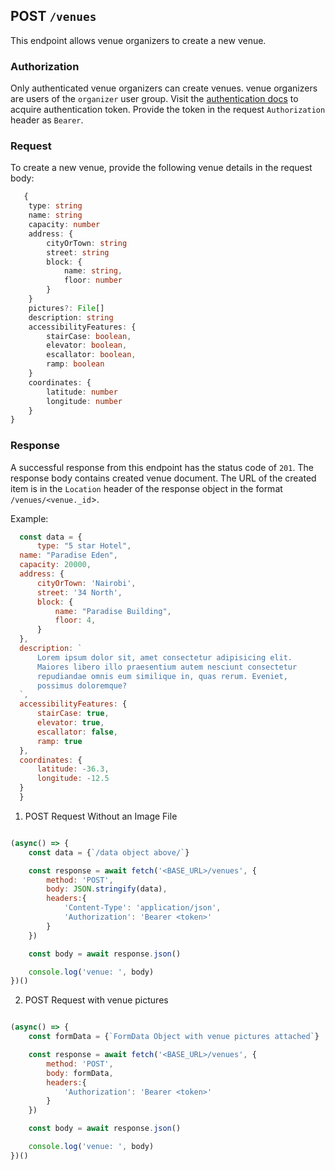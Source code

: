 ## POST `/venues`

This endpoint allows venue organizers to create a new venue.

### Authorization
Only authenticated venue organizers can create venues. venue organizers are users of the `organizer` user group. Visit the [authentication docs](../authentication/authentication.md) to acquire authentication token. Provide the token in the request `Authorization` header as `Bearer`.

### Request
To create a new venue, provide the following venue details in the request body:

```typescript
   {
    type: string
    name: string
    capacity: number
    address: {
        cityOrTown: string
        street: string
        block: {
            name: string,
            floor: number
        }
    }
    pictures?: File[]
    description: string
    accessibilityFeatures: {
        stairCase: boolean,
        elevator: boolean,
        escallator: boolean,
        ramp: boolean
    }
    coordinates: {
        latitude: number
        longitude: number
    }
}
```


### Response

A successful response from this endpoint has the status code of `201`. The response body contains created venue document. The URL of the created item is in the `Location` header of the response object in the format `/venues/<venue._id`>.


Example:

  ```javascript
    const data = {
        type: "5 star Hotel",
    name: "Paradise Eden",
    capacity: 20000,
    address: {
        cityOrTown: 'Nairobi',
        street: '34 North',
        block: {
            name: "Paradise Building",
            floor: 4,
        }
    },
    description: `
        Lorem ipsum dolor sit, amet consectetur adipisicing elit. 
        Maiores libero illo praesentium autem nesciunt consectetur 
        repudiandae omnis eum similique in, quas rerum. Eveniet, 
        possimus doloremque?
    `,
    accessibilityFeatures: {
        stairCase: true,
        elevator: true,
        escallator: false,
        ramp: true
    },
    coordinates: {
        latitude: -36.3,
        longitude: -12.5
    }
    }
```

1. POST Request Without an Image File

```javascript

(async() => {
    const data = {`/data object above/`}

    const response = await fetch('<BASE_URL>/venues', {
        method: 'POST',
        body: JSON.stringify(data),
        headers:{
            'Content-Type': 'application/json',
            'Authorization': 'Bearer <token>'
        }
    })

    const body = await response.json()

    console.log('venue: ', body)
})()
```

2. POST Request with venue pictures

```javascript

(async() => {
    const formData = {`FormData Object with venue pictures attached`}

    const response = await fetch('<BASE_URL>/venues', {
        method: 'POST',
        body: formData,
        headers:{
            'Authorization': 'Bearer <token>'
        }
    })

    const body = await response.json()

    console.log('venue: ', body)
})()
```